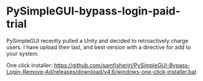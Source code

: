 # PySimpleGUI-bypass-login-paid-trial

PySimpleGUI recently pulled a Unity and decided to retroactively charge users. I have upload their last, and best version with a directive for add to your system. 

One click installer: https://github.com/samfisherirl/PySimpleGUI-Bypass-Login-Remove-Ad/releases/download/v4.6/windows-one-click-installer.bat
